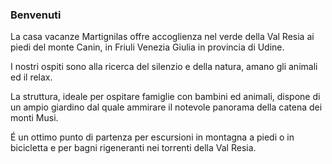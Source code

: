 ### Benvenuti

La casa vacanze Martignilas offre accoglienza nel verde della Val Resia ai piedi del monte Canin, in Friuli Venezia Giulia in provincia di Udine.

I nostri ospiti sono alla ricerca del silenzio e della natura, amano gli animali ed il relax.

La struttura, ideale per ospitare famiglie con bambini ed animali, dispone di un ampio giardino dal quale ammirare il notevole panorama della catena dei monti Musi.

É un ottimo punto di partenza per escursioni in montagna a piedi o in bicicletta e per bagni rigeneranti nei torrenti della Val Resia.
